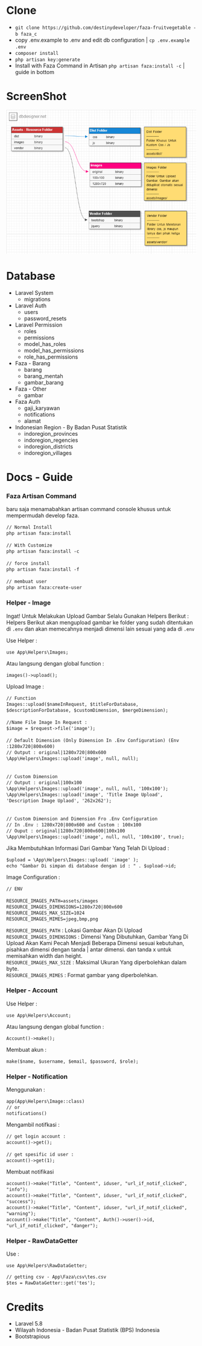 # Clone
* `git clone https://github.com/destinydeveloper/faza-fruitvegetable -b faza_c`
* copy .env.example to .env and edit db configuration | `cp .env.example .env`
* `composer install`
* `php artisan key:generate`
* Install with Faza Command in Artisan `php artisan faza:install -c` | guide in bottom


# ScreenShot
<div align="center">

![Gambar Struktur Resource](https://github.com/destinydeveloper/faza-fruitvegetable/raw/faza_c/ss_struktur_resource.png "Gambar Struktur Resource")

</div>

# Database
* Laravel System
    - migrations
* Laravel Auth
    - users
    - password_resets
* Laravel Permission
    - roles
    - permissions
    - model_has_roles
    - model_has_permissions
    - role_has_permissions
* Faza - Barang
    - barang
    - barang_mentah
    - gambar_barang
* Faza - Other
    - gambar
* Faza Auth
    - gaji_karyawan
    - notifications
    - alamat
* Indonesian Region - By Badan Pusat Statistik
    - indoregion_provinces
    - indoregion_regencies
    - indoregion_districts
    - indoregion_villages


# Docs - Guide
### Faza Artisan Command
baru saja menamabahkan artisan command console khusus untuk mempermudah develop faza.
```
// Normal Install
php artisan faza:install

// With Customize 
php artisan faza:install -c

// force install
php artisan faza:install -f

// membuat user
php artisan faza:create-user
```

### Helper - Image
Ingat! Untuk Melakukan Upload Gambar Selalu Gunakan Helpers Berikut :<br>
Helpers Berikut akan mengupload gambar ke folder yang sudah ditentukan di `.env` dan akan memecahnya menjadi dimensi lain sesuai yang ada di `.env`

Use Helper :
```
use App\Helpers\Images;
```

Atau langsung dengan global function :
```
images()->upload();
```

Upload Image :
```
// Function
Images::upload($nameInRequest, $titleForDatabase, $descriptionForDatabase, $customDimension, $mergeDimension);

//Name File Image In Request :
$image = $request->file('image');

// Default Dimension (Only Dimension In .Env Configuration) (Env :1280x720|800x600)
// Output : original|1280x720|800x600
\App\Helpers\Images::upload('image', null, null);


// Custom Dimension
// Output : original|100x100
\App\Helpers\Images::upload('image', null, null, '100x100');
\App\Helpers\Images::upload('image', 'Title Image Upload', 'Description Image Uplaod', '262x262');


// Custom Dimension and Dimension Fro .Env Configuration
// In .Env : 1280x720|800x600 and Custom : 100x100
// Ouput : original|1280x720|800x600|100x100
\App\Helpers\Images::upload('image', null, null, '100x100', true);
```

Jika Membutuhkan Informasi Dari Gambar Yang Telah Di Upload :
```
$upload = \App\Helpers\Images::upload( 'image' );
echo "Gambar Di simpan di database dengan id : " . $upload->id;
```

Image Configuration :
```
// ENV

RESOURCE_IMAGES_PATH=assets/images
RESOURCE_IMAGES_DIMENSIONS=1280x720|800x600
RESOURCE_IMAGES_MAX_SIZE=1024
RESOURCE_IMAGES_MIMES=jpeg,bmp,png
```
`RESOURCE_IMAGES_PATH` : Lokasi Gambar Akan Di Upload<br>
`RESOURCE_IMAGES_DIMENSIONS` : Dimensi Yang Dibutuhkan, Gambar Yang Di Upload Akan Kami Pecah Menjadi Beberapa Dimensi sesuai kebutuhan, pisahkan dimensi dengan tanda | antar dimensi. dan tanda x untuk memisahkan width dan height.<br>
`RESOURCE_IMAGES_MAX_SIZE` : Maksimal Ukuran Yang diperbolehkan dalam byte.<br>
`RESOURCE_IMAGES_MIMES` : Format gambar yang diperbolehkan.<br>


### Helper - Account

Use Helper :
```
use App\Helpers\Account;
```

Atau langsung dengan global function :
```
Account()->make();
```

Membuat akun :
```
make($name, $username, $email, $password, $role);
```

### Helper - Notification

Menggunakan :
```
app(App\Helpers\Image::class)
// or
notifications()
```

Mengambil notifkasi : 
```
// get login account :
account()->get();

// get spesific id user :
account()->get(1);
````

Membuat notifikasi
```
account()->make("Title", "Content", iduser, "url_if_notif_clicked", "info");
account()->make("Title", "Content", iduser, "url_if_notif_clicked", "success");
account()->make("Title", "Content", iduser, "url_if_notif_clicked", "warning");
account()->make("Title", "Content", Auth()->user()->id, "url_if_notif_clicked", "danger");
```

### Helper - RawDataGetter

Use : 
```
use App\Helpers\RawDataGetter;
```

```
// getting csv - App\Faza\csv\tes.csv
$tes = RawDataGetter::get('tes');
```




# Credits
* Laravel 5.8
* Wilayah Indonesia - Badan Pusat Statistik (BPS) Indonesia
* Bootstrapious 